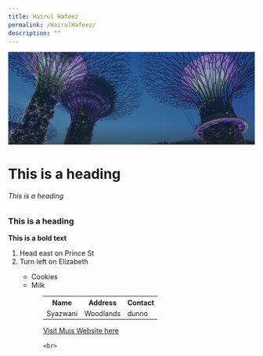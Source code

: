 ```yaml
---
title: Hairul Hafeez
permalink: /HairulHafeez/
description: ""
---
```


![](/images/hero-banner.png)<h1> This is a heading </h1>
<h6> This is a heading </h6>
<h3> This is a heading </h3>
<b> This is a bold text </b>

<ol>

  <li>Head east on Prince St</li>

  <li>Turn left on Elizabeth</li>



<ul>

  <li>Cookies</li>
  <li>Milk</li>
<ul>
	

<table> 
	<tr>
		<th>Name</th>
		<th>Address</th> 
		<th>Contact</th> 
	</tr>
		<tr>
		<td>Syazwani</td>
		<td>Woodlands</td> 
		<td>dunno</td> 
	</tr>
	</table>
	
<a href="http://www.muis.gov.sg/">Visit Muis Website here</a>
	
	<br>